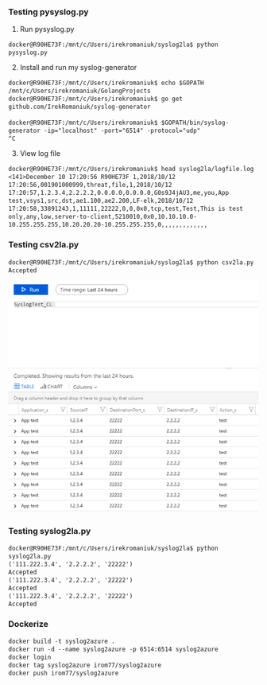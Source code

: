 ### Testing pysyslog.py

1) Run pysyslog.py

```
docker@R90HE73F:/mnt/c/Users/irekromaniuk/syslog2la$ python pysyslog.py

```

2) Install and run my syslog-generator

```
docker@R90HE73F:/mnt/c/Users/irekromaniuk$ echo $GOPATH
/mnt/c/Users/irekromaniuk/GolangProjects
docker@R90HE73F:/mnt/c/Users/irekromaniuk$ go get github.com/IrekRomaniuk/syslog-generator

docker@R90HE73F:/mnt/c/Users/irekromaniuk$ $GOPATH/bin/syslog-generator -ip="localhost" -port="6514" -protocol="udp"
^C
```

3) View log file

```
docker@R90HE73F:/mnt/c/Users/irekromaniuk$ head syslog2la/logfile.log
<141>December 10 17:20:56 R90HE73F 1,2018/10/12 17:20:56,001901000999,threat,file,1,2018/10/12 17:20:57,1.2.3.4,2.2.2.2,0.0.0.0,0.0.0.0,G0s9J4jAU3,me,you,App test,vsys1,src,dst,ae1.100,ae2.200,LF-elk,2018/10/12 17:20:58,33891243,1,11111,22222,0,0,0x0,tcp,test,Test,This is test only,any,low,server-to-client,5210010,0x0,10.10.10.0-10.255.255.255,10.20.20.20-10.255.255.255,0,,,,,,,,,,,,,
```

### Testing csv2la.py

```
docker@R90HE73F:/mnt/c/Users/irekromaniuk/syslog2la$ python csv2la.py
Accepted
```
![Logs](la.PNG)

### Testing syslog2la.py

```
docker@R90HE73F:/mnt/c/Users/irekromaniuk/syslog2la$ python syslog2la.py
('111.222.3.4', '2.2.2.2', '22222')
Accepted
('111.222.3.4', '2.2.2.2', '22222')
Accepted
('111.222.3.4', '2.2.2.2', '22222')
Accepted
```

### Dockerize

```
docker build -t syslog2azure .
docker run -d --name syslog2azure -p 6514:6514 syslog2azure
docker login
docker tag syslog2azure irom77/syslog2azure
docker push irom77/syslog2azure
```
